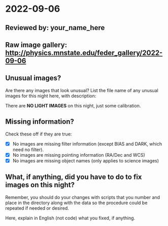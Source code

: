 # 2022-09-06

## Reviewed by:   your_name_here

## Raw image gallery: http://physics.mnstate.edu/feder_gallery/2022-09-06

## Unusual images?

Are there any images that look unusual? List the file name of any unusual images for this night here, with description:

There are **NO LIGHT IMAGES** on this night, just some calibration.

## Missing information?

Check these off if they are true:

- [x] No images are missing filter information (except BIAS and DARK, which need no filter).
- [x] No images are missing pointing information (RA/Dec and WCS)
- [x] No images are missing object names (only applies to science images)

## What, if anything, did you have to do to fix images on this night?

Remember, you should do your changes with scripts that you number and place in the
directory along with the data so the procedure could be repeated if needed or
desired.

Here, explain in English (not code) what you fixed, if anything.
